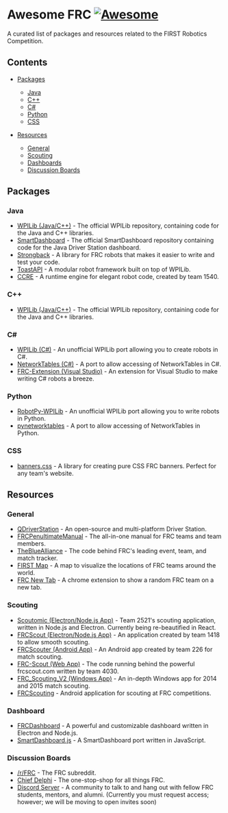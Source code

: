 # Awesome FRC [![Awesome](https://cdn.rawgit.com/sindresorhus/awesome/d7305f38d29fed78fa85652e3a63e154dd8e8829/media/badge.svg)](https://github.com/sindresorhus/awesome)

A curated list of packages and resources related to the FIRST Robotics Competition.

## Contents

- [Packages](#packages)
  - [Java](#java)
  - [C++](#c)
  - [C#](#c-1)
  - [Python](#python)
  - [CSS](#css)

- [Resources](#resources)
  - [General](#general)
  - [Scouting](#scouting)
  - [Dashboards](#dashboards)
  - [Discussion Boards](#discussion-boards)

## Packages

### Java

- [WPILib (Java/C++)](https://github.com/wpilibsuite/allwpilib) - The official WPILib repository, containing code for the Java and C++ libraries.
- [SmartDashboard](https://github.com/wpilibsuite/SmartDashboard) - The official SmartDashboard repository containing code for the Java Driver Station dashboard.
- [Strongback](https://github.com/strongback/strongback-java) - A library for FRC robots that makes it easier to write and test your code.
- [ToastAPI](https://github.com/Open-Rio/ToastAPI) - A modular robot framework built on top of WPILib.
- [CCRE](https://github.com/solar-engine/common-chicken-runtime-engine) - A runtime engine for elegant robot code, created by team 1540.

### C++

- [WPILib (Java/C++)](https://github.com/wpilibsuite/allwpilib) - The official WPILib repository, containing code for the Java and C++ libraries.

### C&#35;

- [WPILib (C#)](https://github.com/robotdotnet/WPILib) - An unofficial WPILib port allowing you to create robots in C#.
- [NetworkTables (C#)](https://github.com/robotdotnet/NetworkTables) - A port to allow accessing of NetworkTables in C#.
- [FRC-Extension (Visual Studio)](https://github.com/robotdotnet/FRC-Extension) - An extension for Visual Studio to make writing C# robots a breeze.

### Python

- [RobotPy-WPILib](https://github.com/robotpy/robotpy-wpilib) - An unofficial WPILib port allowing you to write robots in Python.
- [pynetworktables](https://github.com/robotpy/pynetworktables) - A port to allow accessing of NetworkTables in Python.

### CSS

- [banners.css](https://github.com/ErikBoesen/banners.css) - A library for creating pure CSS FRC banners. Perfect for any team's website.

## Resources

### General

- [QDriverStation](https://github.com/FRC-Utilities/QDriverStation) - An open-source and multi-platform Driver Station.
- [FRCPenultimateManual](https://github.com/MC42/FRCPenultimateManual) - The all-in-one manual for FRC teams and team members.
- [TheBlueAlliance](https://github.com/the-blue-alliance/the-blue-allance) - The code behind FRC's leading event, team, and match tracker.
- [FIRST Map](https://firstmap.github.io) - A map to visualize the locations of FRC teams around the world.
- [FRC New Tab](https://chrome.google.com/webstore/detail/frc-new-tab/agmoglelphhinnadfmbfodhkdagibkop) - A chrome extension to show a random FRC team on a new tab.

### Scouting

- [Scoutomic (Electron/Node.js App)](https://github.com/Scoutomic/Scoutomic-Client) - Team 2521's scouting application, written in Node.js and Electron. Currently being re-beautified in React.
- [FRCScout (Electron/Node.js App)](https://github.com/FRCScout/FRCScout) - An application created by team 1418 to allow smooth scouting.
- [FRCScouter (Android App)](https://github.com/hammerhead226/MasterFRCScouter) - An Android app created by team 226 for match scouting.
- [FRC-Scout (Web App)](https://github.com/FIRST-4030/frc-scout) - The code running behind the powerful frcscout.com written by team 4030.
- [FRC_Scouting_V2 (Windows App)](https://github.com/xNovax/FRC_Scouting_V2) - An in-depth Windows app for 2014 and 2015 match scouting.
- [FRCScouting](https://github.com/username115/FRCScouting) - Android application for scouting at FRC competitions.

### Dashboard

- [FRCDashboard](https://github.com/FRCDashboard/FRCDashboard) - A powerful and customizable dashboard written in Electron and Node.js.
- [SmartDashboard.js](https://github.com/erikuhlmann/SmartDashboard.js) - A SmartDashboard port written in JavaScript.

### Discussion Boards

- [/r/FRC](https://www.reddit.com/r/FRC/) - The FRC subreddit.
- [Chief Delphi](https://www.chiefdelphi.com/forums/portal.php) - The one-stop-shop for all things FRC.
- [Discord Server](https://www.reddit.com/r/FRC/comments/4s0uf4/frc_discord_server_converse_with_fellow_teams/) - A community to talk to and hang out with fellow FRC students, mentors, and alumni. (Currently you must request access; however; we will be moving to open invites soon)
